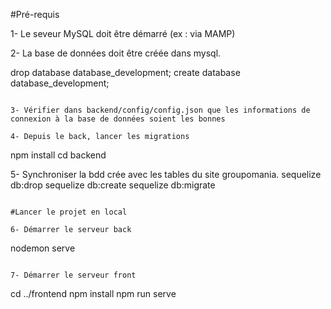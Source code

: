 #Pré-requis 

1- Le seveur MySQL doit être démarré (ex : via MAMP)

2- La base de données doit être créée dans mysql.

drop database database_development;
create database database_development;
```

3- Vérifier dans backend/config/config.json que les informations de connexion à la base de données soient les bonnes

4- Depuis le back, lancer les migrations
```

npm install
cd backend

5- Synchroniser la bdd crée avec les tables du site groupomania.
sequelize db:drop
sequelize db:create
sequelize db:migrate
```

#Lancer le projet en local

6- Démarrer le serveur back
```
nodemon serve
```

7- Démarrer le serveur front 
```
cd ../frontend
npm install
npm run serve 
```